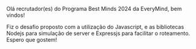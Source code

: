 Olá recrutador(es) do Programa Best Minds 2024 da EveryMind, bem vindos!

Fiz o desafio proposto com a utilização do Javascript, e as bibliotecas Nodejs para simulação de server e Expressjs para facilitar o roteamento. Espero que gostem!

